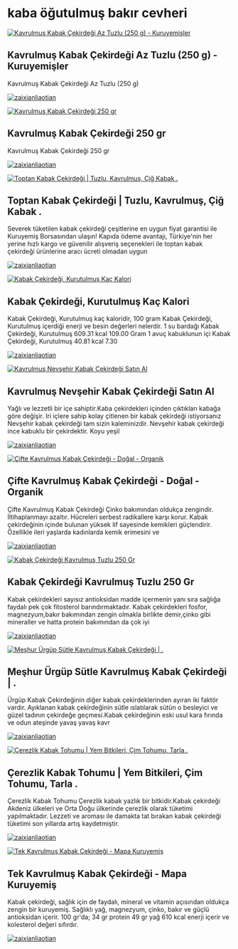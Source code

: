 # kaba öğutulmuş bakır cevheri
<a href="https://mnn.zoosnet.net/LR/Chatpre.aspx?id=MNN94995150&p=https://topgrinding.com/" target="_blank">![Kavrulmuş Kabak Çekirdeği Az Tuzlu (250 g) - Kuruyemişler](https://github.com/technlg/images/blob/main/28.jpg)</a>
## Kavrulmuş Kabak Çekirdeği Az Tuzlu (250 g) - Kuruyemişler
Kavrulmuş Kabak Çekirdeği Az Tuzlu (250 g)
<a href="https://mnn.zoosnet.net/LR/Chatpre.aspx?id=MNN94995150&p=https://topgrinding.com/" target="_blank"><img src="https://github.com/technlg/images/raw/main/chat11.jpg" alt="zaixianliaotian"/></a><a href="//whatsapp.shibangsoft.com/WhatsApp.php" ><img src="https://github.com/technlg/images/raw/main/chat11.png" alt=""></a>
<a href="https://mnn.zoosnet.net/LR/Chatpre.aspx?id=MNN94995150&p=https://topgrinding.com/" target="_blank">![Kavrulmuş Kabak Çekirdeği 250 gr](https://github.com/technlg/images/blob/main/41.jpg)</a>
## Kavrulmuş Kabak Çekirdeği 250 gr
Kavrulmuş Kabak Çekirdeği 250 gr
<a href="https://mnn.zoosnet.net/LR/Chatpre.aspx?id=MNN94995150&p=https://topgrinding.com/" target="_blank"><img src="https://github.com/technlg/images/raw/main/chat11.jpg" alt="zaixianliaotian"/></a><a href="//whatsapp.shibangsoft.com/WhatsApp.php" ><img src="https://github.com/technlg/images/raw/main/chat11.png" alt=""></a>
<a href="https://mnn.zoosnet.net/LR/Chatpre.aspx?id=MNN94995150&p=https://topgrinding.com/" target="_blank">![Toptan Kabak Çekirdeği | Tuzlu, Kavrulmuş, Çiğ Kabak .](https://github.com/technlg/images/blob/main/60.jpg)</a>
## Toptan Kabak Çekirdeği | Tuzlu, Kavrulmuş, Çiğ Kabak .
Severek tüketilen kabak çekirdeği çeşitlerine en uygun fiyat garantisi ile Kuruyemiş Borsasından ulaşın! Kapıda ödeme avantajı, Türkiye'nin her yerine hızlı kargo ve güvenilir alışveriş seçenekleri ile toptan kabak çekirdeği ürünlerine aracı ücreti olmadan uygun
<a href="https://mnn.zoosnet.net/LR/Chatpre.aspx?id=MNN94995150&p=https://topgrinding.com/" target="_blank"><img src="https://github.com/technlg/images/raw/main/chat11.jpg" alt="zaixianliaotian"/></a><a href="//whatsapp.shibangsoft.com/WhatsApp.php" ><img src="https://github.com/technlg/images/raw/main/chat11.png" alt=""></a>
<a href="https://mnn.zoosnet.net/LR/Chatpre.aspx?id=MNN94995150&p=https://topgrinding.com/" target="_blank">![Kabak Çekirdeği, Kurutulmuş Kaç Kalori](https://github.com/technlg/images/blob/main/55.jpg)</a>
## Kabak Çekirdeği, Kurutulmuş Kaç Kalori
Kabak Çekirdeği, Kurutulmuş kaç kaloridir, 100 gram Kabak Çekirdeği, Kurutulmuş içerdiği enerji ve besin değerleri nelerdir. 1 su bardağı Kabak Çekirdeği, Kurutulmuş 609.31 kcal 109.00 Gram 1 avuç kabuklunun içi Kabak Çekirdeği, Kurutulmuş 40.81 kcal 7.30
<a href="https://mnn.zoosnet.net/LR/Chatpre.aspx?id=MNN94995150&p=https://topgrinding.com/" target="_blank"><img src="https://github.com/technlg/images/raw/main/chat11.jpg" alt="zaixianliaotian"/></a><a href="//whatsapp.shibangsoft.com/WhatsApp.php" ><img src="https://github.com/technlg/images/raw/main/chat11.png" alt=""></a>
<a href="https://mnn.zoosnet.net/LR/Chatpre.aspx?id=MNN94995150&p=https://topgrinding.com/" target="_blank">![Kavrulmuş Nevşehir Kabak Çekirdeği Satın Al](https://github.com/technlg/images/blob/main/28.jpg)</a>
## Kavrulmuş Nevşehir Kabak Çekirdeği Satın Al
Yağlı ve lezzetli bir içe sahiptir.Kaba çekirdekleri içinden çıktıkları kabağa göre değişir. Iri içlere sahip kolay çitlenen bir kabak çekirdeği istiyorsanız Nevşehir kabak çekirdeği tam sizin kaleminizdir. Nevşehir kabak çekirdeği ince kabuklu bir çekirdektir. Koyu yeşil 
<a href="https://mnn.zoosnet.net/LR/Chatpre.aspx?id=MNN94995150&p=https://topgrinding.com/" target="_blank"><img src="https://github.com/technlg/images/raw/main/chat11.jpg" alt="zaixianliaotian"/></a><a href="//whatsapp.shibangsoft.com/WhatsApp.php" ><img src="https://github.com/technlg/images/raw/main/chat11.png" alt=""></a>
<a href="https://mnn.zoosnet.net/LR/Chatpre.aspx?id=MNN94995150&p=https://topgrinding.com/" target="_blank">![Çifte Kavrulmuş Kabak Çekirdeği - Doğal - Organik](https://github.com/technlg/images/blob/main/23.jpg)</a>
## Çifte Kavrulmuş Kabak Çekirdeği - Doğal - Organik
Çifte Kavrulmuş Kabak Çekirdeği Çinko bakımından oldukça zengindir. İltihaplanmayı azaltır. Hücreleri serbest radikallere karşı korur. Kabak çekirdeğinin içinde bulunan yüksek lif sayesinde kemikleri güçlendirir. Özellikle ileri yaşlarda kadınlarda kemik erimesini ve
<a href="https://mnn.zoosnet.net/LR/Chatpre.aspx?id=MNN94995150&p=https://topgrinding.com/" target="_blank"><img src="https://github.com/technlg/images/raw/main/chat11.jpg" alt="zaixianliaotian"/></a><a href="//whatsapp.shibangsoft.com/WhatsApp.php" ><img src="https://github.com/technlg/images/raw/main/chat11.png" alt=""></a>
<a href="https://mnn.zoosnet.net/LR/Chatpre.aspx?id=MNN94995150&p=https://topgrinding.com/" target="_blank">![Kabak Çekirdeği Kavrulmuş Tuzlu 250 Gr](https://github.com/technlg/images/blob/main/5.jpg)</a>
## Kabak Çekirdeği Kavrulmuş Tuzlu 250 Gr
Kabak çekirdekleri sayısız antioksidan madde içermenin yanı sıra sağlığa faydalı pek çok fitosterol barındırmaktadır. Kabak çekirdekleri fosfor, magnezyum,bakır bakımından zengin olmakla birlikte demir,çinko gibi mineraller ve hatta protein bakımından da çok iyi
<a href="https://mnn.zoosnet.net/LR/Chatpre.aspx?id=MNN94995150&p=https://topgrinding.com/" target="_blank"><img src="https://github.com/technlg/images/raw/main/chat11.jpg" alt="zaixianliaotian"/></a><a href="//whatsapp.shibangsoft.com/WhatsApp.php" ><img src="https://github.com/technlg/images/raw/main/chat11.png" alt=""></a>
<a href="https://mnn.zoosnet.net/LR/Chatpre.aspx?id=MNN94995150&p=https://topgrinding.com/" target="_blank">![Meşhur Ürgüp Sütle Kavrulmuş Kabak Çekirdeği | .](https://github.com/technlg/images/blob/main/10.jpg)</a>
## Meşhur Ürgüp Sütle Kavrulmuş Kabak Çekirdeği | .
Ürgüp Kabak Çekirdeğinin diğer kabak çekirdeklerinden ayıran iki faktör vardır. Ayıklanan kabak çekirdeğinin sütle ıslatılarak sütün o besleyici ve güzel tadının çekirdeğe geçmesi.Kabak çekirdeğinin eski usul kara fırında ve odun ateşinde yavaş yavaş kavr
<a href="https://mnn.zoosnet.net/LR/Chatpre.aspx?id=MNN94995150&p=https://topgrinding.com/" target="_blank"><img src="https://github.com/technlg/images/raw/main/chat11.jpg" alt="zaixianliaotian"/></a><a href="//whatsapp.shibangsoft.com/WhatsApp.php" ><img src="https://github.com/technlg/images/raw/main/chat11.png" alt=""></a>
<a href="https://mnn.zoosnet.net/LR/Chatpre.aspx?id=MNN94995150&p=https://topgrinding.com/" target="_blank">![Çerezlik Kabak Tohumu | Yem Bitkileri, Çim Tohumu, Tarla .](https://github.com/technlg/images/blob/main/54.jpg)</a>
## Çerezlik Kabak Tohumu | Yem Bitkileri, Çim Tohumu, Tarla .
Çerezlik Kabak Tohumu Çerezlik kabak yazlık bir bitkidir.Kabak çekirdeği Akdeniz ülkeleri ve Orta Doğu ülkerinde çerezlik olarak tüketimi yapılmaktadır. Lezzeti ve aroması ile damakta tat bırakan kabak çekirdeği tüketimi son yıllarda artış kaydetmiştir.
<a href="https://mnn.zoosnet.net/LR/Chatpre.aspx?id=MNN94995150&p=https://topgrinding.com/" target="_blank"><img src="https://github.com/technlg/images/raw/main/chat11.jpg" alt="zaixianliaotian"/></a><a href="//whatsapp.shibangsoft.com/WhatsApp.php" ><img src="https://github.com/technlg/images/raw/main/chat11.png" alt=""></a>
<a href="https://mnn.zoosnet.net/LR/Chatpre.aspx?id=MNN94995150&p=https://topgrinding.com/" target="_blank">![Tek Kavrulmuş Kabak Çekirdeği - Mapa Kuruyemiş](https://github.com/technlg/images/blob/main/63.jpg)</a>
## Tek Kavrulmuş Kabak Çekirdeği - Mapa Kuruyemiş
Kabak çekirdeği, sağlık için de faydalı, mineral ve vitamin açısından oldukça zengin bir kuruyemiş. Sağlıklı yağ, magnezyum, çinko, bakır ve güçlü antioksidan içerir. 100 gr'da; 34 gr protein 49 gr yağ 610 kcal enerji içerir ve kolesterol değeri sıfırdır.
<a href="https://mnn.zoosnet.net/LR/Chatpre.aspx?id=MNN94995150&p=https://topgrinding.com/" target="_blank"><img src="https://github.com/technlg/images/raw/main/chat11.jpg" alt="zaixianliaotian"/></a><a href="//whatsapp.shibangsoft.com/WhatsApp.php" ><img src="https://github.com/technlg/images/raw/main/chat11.png" alt=""></a>

